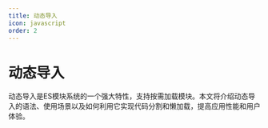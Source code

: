 ```yaml
---
title: 动态导入
icon: javascript
order: 2
---
```


# 动态导入

动态导入是ES模块系统的一个强大特性，支持按需加载模块。本文将介绍动态导入的语法、使用场景以及如何利用它实现代码分割和懒加载，提高应用性能和用户体验。

